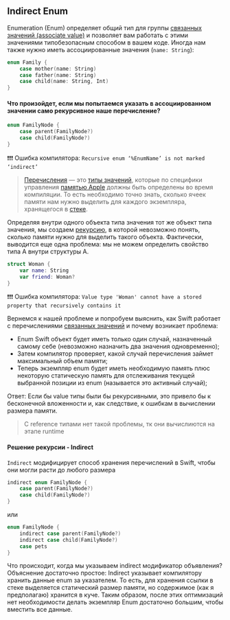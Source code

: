 ## Indirect Enum

Enumeration (Enum) определяет общий тип для группы [связанных значений (associate value)](./Enumeration.md) и позволяет вам работать с этими значениями типобезопасным способом в вашем коде. Иногда нам также нужно иметь ассоциированные значения (`name: String`):

```swift
enum Family {
    case mother(name: String)
    case father(name: String)
    case child(name: String, Int)
}
```

#### Что произойдет, если мы попытаемся указать в ассоциированном значении само рекурсивное наше перечисление?

```swift
enum FamilyNode {
    case parent(FamilyNode?)
    case child(FamilyNode?)
}
```

❗❗❗ Ошибка компилятора: `Recursive enum ‘%EnumName’ is not marked ‘indirect’`

> [Перечисления](./Enumeration.md) — это [типы значений](/5%20Swift/5.3%20DataRepresentations/5.2.1%20DataTypes/5.2.1.4%20ValueTypes/), которые по специфики управления [памятью Apple](/3%20Memory%20and%20Concurrency/3.1%20Memory/3.1.1%20AboutMemory/3.1.1.1%20Memory.md) должны быть определены во время компиляции. То есть необходимо точно знать, сколько ячеек памяти нам нужно выделить для каждого экземпляра, хранящегося в [стеке](/3%20Memory%20and%20Concurrency/3.1%20Memory/3.1.2%20RandomAccessMemory/3.1.2.2%20Stack.md). 

Определяя внутри одного объекта типа значения тот же объект типа значения, мы создаем [рекурсию](https://github.com/eldaroid/iOSWiki/blob/master/2%20ComputerScience/2.2%20Languages/2.2.2%20Paradigm/2.2.2.1%20Declarative/2.2.2.1.1%20FunctionalProgramming(FP).md#рекурсия), в которой невозможно понять, сколько памяти нужно для выделить такого объекта. Фактически, выводится еще одна проблема: мы не можем определить свойство типа A внутри структуры A.

```swift
struct Woman {
    var name: String
    var friend: Woman?
}
```

❗❗❗ Ошибка компилятора: `Value type 'Woman' cannot have a stored property that recursively contains it`

Вернемся к нашей проблеме и попробуем выяснить, как Swift работает с перечислениями [связанных значений](./Enumeration.md) и почему возникает проблема:

* Enum Swift объект будет иметь только один случай, назначенный самому себе (невозможно назначить два значения одновременно);
* Затем компилятор проверяет, какой случай перечисления займет максимальный объем памяти;
* Теперь экземпляр enum будет иметь необходимую память плюс некоторую статическую память для отслеживания текущей выбранной позиции из enum (называется это активный случай);

Ответ: Если бы value типы были бы рекурсивными, это привело бы к бесконечной вложенности и, как следствие, к ошибкам в вычислении размера памяти.

> С reference типами нет такой проблемы, тк они вычислиются на этапе runtime

#### Решение рекурсии - Indirect

`Indirect` модифицирует способ хранения перечислений в Swift, чтобы они могли расти до любого размера

```swift
indirect enum FamilyNode {
    case parent(FamilyNode?)
    case child(FamilyNode?)
}
```

или

```swift
enum FamilyNode {
    indirect case parent(FamilyNode?)
    indirect case child(FamilyNode?)
    case pets
}
```

Что происходит, когда мы указываем indirect модификатор объявления?
Объяснение достаточно простое: Indirect указывает компилятору хранить данные enum за указателем. То есть, для хранения ссылки в стеке выделяется статический размер памяти, но содержимое (как я предполагаю) хранится в куче. Таким образом, после этих оптимизаций нет необходимости делать экземпляр Enum достаточно большим, чтобы вместить все данные.